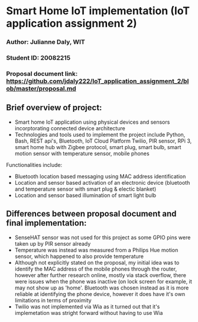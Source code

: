 # Smart Home IoT implementation (IoT application assignment 2)

### Author: Julianne Daly, WIT
### Student ID: 20082215
### Proposal document link: https://github.com/jdaly222/IoT_application_assignment_2/blob/master/proposal.md

## Brief overview of project:
* Smart home IoT application using physical devices and sensors incorptorating connected device architecture
* Technologies and tools used to implement the project include Python, Bash, REST api's, Bluetooth, IoT Cloud Platform Twilio, PIR sensor, RPi 3, smart home hub with Zigbee protocol, smart plug, smart bulb, smart motion sensor with temperature 
  sensor, mobile phones

Functionalities include:
* Bluetooth location based messaging using MAC address identification
* Location and sensor based activation of an electronic device (bluetooth and temperature sensor with smart plug & electic blanket)
* Location and sensor based illumination of smart light bulb

## Differences between proposal document and final implementation:
* SenseHAT sensor was not used for this project as some GPIO pins were taken up by PIR sensor already
* Temperature was instead was measured from a Philips Hue motion sensor, which happened to also provide temperature
* Although not explicitly stated on the proposal, my initial idea was to identify the MAC address of the mobile phones through the router, however after further research online, mostly via stack overflow, there were issues
  when the phone was inactive (on lock screen for example,  it may not show up as 'home'. Bluetooth was chosen instead as it is more reliable at identifying the phone device, however it does have it's own limitations 
  in terms of proximity
* Twilio was not implemented via Wia as it turned out that it's implemetation was stright forward without having to use Wia

